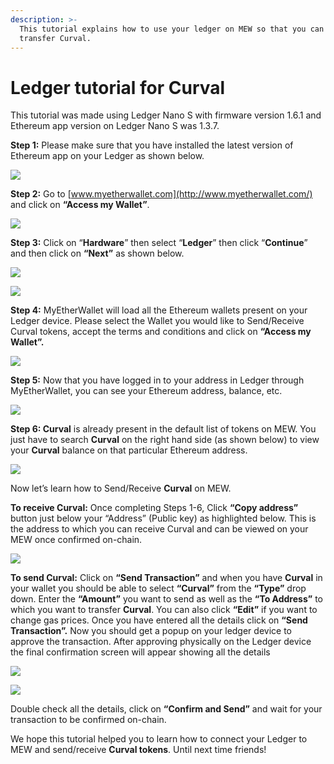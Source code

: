 ```yaml
---
description: >-
  This tutorial explains how to use your ledger on MEW so that you can vie and
  transfer Curval.
---
```


# Ledger tutorial for Curval

This tutorial was made using Ledger Nano S with firmware version 1.6.1 and Ethereum app version on Ledger Nano S was 1.3.7.

**Step 1:** Please make sure that you have installed the latest version of Ethereum app on your Ledger as shown below.

![](../../.gitbook/assets/1%20%281%29.png)

**Step 2:** Go to [www.myetherwallet.com](http://www.myetherwallet.com/) and click on **“Access my Wallet”**.

![](../../.gitbook/assets/2%20%281%29.png)

**Step 3:** Click on “**Hardware**” then select “**Ledger**” then click “**Continue**” and then click on **“Next”** as shown below.

![](../../.gitbook/assets/3%20%282%29.png)

![](../../.gitbook/assets/4%20%284%29.png)

**Step 4:** MyEtherWallet will load all the Ethereum wallets present on your Ledger device. Please select the Wallet you would like to Send/Receive Curval tokens, accept the terms and conditions and click on **“Access my Wallet”.**

![](../../.gitbook/assets/5.png)

**Step 5:** Now that you have logged in to your address in Ledger through MyEtherWallet, you can see your Ethereum address, balance, etc.

![](../../.gitbook/assets/6%20%282%29.png)

**Step 6: Curval** is already present in the default list of tokens on MEW. You just have to search **Curval** on the right hand side \(as shown below\) to view your **Curval** balance on that particular Ethereum address.

![](../../.gitbook/assets/7%20%281%29.png)

Now let’s learn how to Send/Receive **Curval** on MEW.

**To receive Curval:** Once completing Steps 1-6, Click **“Copy address”** button just below your “Address” \(Public key\) as highlighted below. This is the address to which you can receive Curval and can be viewed on your MEW once confirmed on-chain.

![](../../.gitbook/assets/8%20%282%29.png)

**To send Curval:** Click on **“Send Transaction”** and when you have **Curval** in your wallet you should be able to select **“Curval”** from the **“Type”** drop down. Enter the **“Amount”** you want to send as well as the **“To Address”** to which you want to transfer **Curval**. You can also click **“Edit”** if you want to change gas prices. Once you have entered all the details click on **“Send Transaction”.** Now you should get a popup on your ledger device to approve the transaction. After approving physically on the Ledger device the final confirmation screen will appear showing all the details

![](../../.gitbook/assets/9.png)

![](../../.gitbook/assets/10%20%282%29.png)

Double check all the details, click on **“Confirm and Send”** and wait for your transaction to be confirmed on-chain.

We hope this tutorial helped you to learn how to connect your Ledger to MEW and send/receive **Curval tokens**. Until next time friends!
